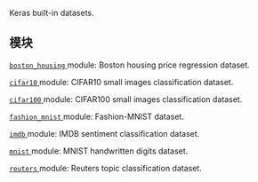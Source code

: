 Keras built-in datasets.

## 模块
[ `boston_housing` ](https://tensorflow.google.cn/api_docs/python/tf/compat/v1/keras/datasets/boston_housing) module: Boston housing price regression dataset.

[ `cifar10` ](https://tensorflow.google.cn/api_docs/python/tf/compat/v1/keras/datasets/cifar10) module: CIFAR10 small images classification dataset.

[ `cifar100` ](https://tensorflow.google.cn/api_docs/python/tf/compat/v1/keras/datasets/cifar100) module: CIFAR100 small images classification dataset.

[ `fashion_mnist` ](https://tensorflow.google.cn/api_docs/python/tf/compat/v1/keras/datasets/fashion_mnist) module: Fashion-MNIST dataset.

[ `imdb` ](https://tensorflow.google.cn/api_docs/python/tf/compat/v1/keras/datasets/imdb) module: IMDB sentiment classification dataset.

[ `mnist` ](https://tensorflow.google.cn/api_docs/python/tf/compat/v1/keras/datasets/mnist) module: MNIST handwritten digits dataset.

[ `reuters` ](https://tensorflow.google.cn/api_docs/python/tf/compat/v1/keras/datasets/reuters) module: Reuters topic classification dataset.

